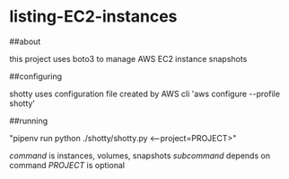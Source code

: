 # listing-EC2-instances

##about

this project uses boto3 to manage AWS EC2 instance snapshots

##configuring

shotty uses configuration file created by AWS cli
'aws configure --profile shotty'

##running

"pipenv run python ./shotty/shotty.py <command> <subcommand> <--project=PROJECT>"

*command* is instances, volumes, snapshots
*subcommand* depends on command
*PROJECT* is optional
